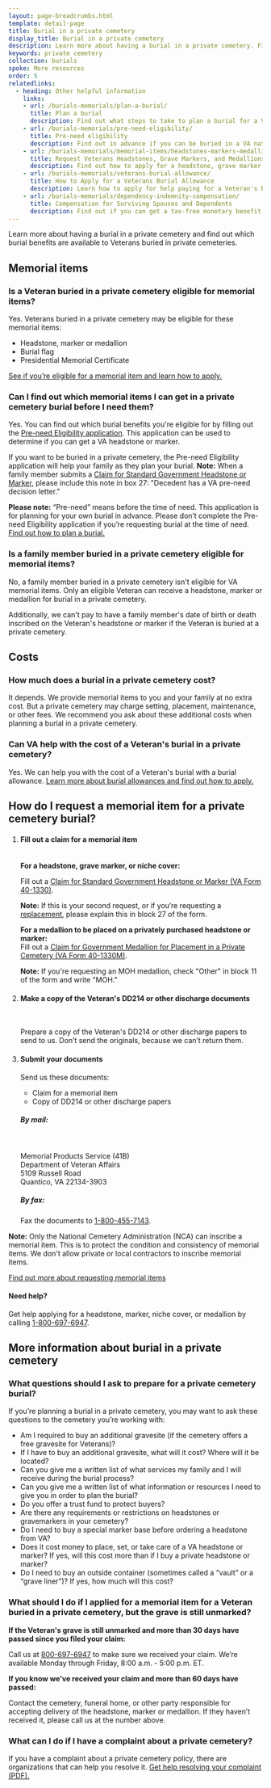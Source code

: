 ```yaml
---
layout: page-breadcrumbs.html
template: detail-page
title: Burial in a private cemetery
display_title: Burial in a private cemetery
description: Learn more about having a burial in a private cemetery. Find out which burial benefits are available to Veterans buried in private cemeteries. 
keywords: private cemetery
collection: burials
spoke: More resources
order: 5
relatedlinks:
  - heading: Other helpful information
    links:
    - url: /burials-memorials/plan-a-burial/
      title: Plan a burial
      description: Find out what steps to take to plan a burial for a Veteran, spouse, or dependent family member.
    - url: /burials-memorials/pre-need-eligibility/
      title: Pre-need eligibility
      description: Find out in advance if you can be buried in a VA national cemetery. 
    - url: /burials-memorials/memorial-items/headstones-markers-medallions/
      title: Request Veterans Headstones, Grave Markers, and Medallions
      description: Find out how to apply for a headstone, grave marker, or medallion to honor a Veteran or eligible family member.
    - url: /burials-memorials/veterans-burial-allowance/
      title: How to Apply for a Veterans Burial Allowance
      description: Learn how to apply for help paying for a Veteran's burial and funeral costs.
    - url: /burials-memorials/dependency-indemnity-compensation/
      title: Compensation for Surviving Spouses and Dependents
      description: Find out if you can get a tax-free monetary benefit called Dependency and Indemnity Compensation (DIC).
---
```


<div class="va-introtext">
Learn more about having a burial in a private cemetery and find out which burial benefits are available to Veterans buried in private cemeteries. 
</div>

## Memorial items

### Is a Veteran buried in a private cemetery eligible for memorial items?

Yes. Veterans buried in a private cemetery may be eligible for these memorial items:

- Headstone, marker or medallion
- Burial flag
- Presidential Memorial Certificate

[See if you’re eligible for a memorial item and learn how to apply.](/burials-memorials/memorial-items/headstones-markers-medallions/)

### Can I find out which memorial items I can get in a private cemetery burial before I need them? 

Yes. You can find out which burial benefits you're eligible for by filling out the [Pre-need Eligibility application](https://www.va.gov/burials-memorials/pre-need-eligibility/). This application can be used to determine if you can get a VA headstone or marker. 

If you want to be buried in a private cemetery, the Pre-need Eligibility application will help your family as they plan your burial. **Note:** When a family member submits a [Claim for Standard Government Headstone or Marker](https://www.va.gov/vaforms/va/pdf/va40-1330.pdf), please include this note in box 27: "Decedent has a VA pre-need decision letter."

**Please note:** “Pre-need” means before the time of need. This application is for planning for your own burial in advance. Please don’t complete the Pre-need Eligibility application if you’re requesting burial at the time of need.
[Find out how to plan a burial.](https://www.va.gov/burials-memorials/plan-a-burial/)

### Is a family member buried in a private cemetery eligible for memorial items?

No, a family member buried in a private cemetery isn't eligible for VA memorial items. Only an eligible Veteran can receive a headstone, marker or medallion for burial in a private cemetery. <br>

Additionally, we can't pay to have a family member's date of birth or death inscribed on the Veteran's headstone or marker if the Veteran is buried at a private cemetery. 

## Costs

### How much does a burial in a private cemetery cost?

It depends. We provide memorial items to you and your family at no extra cost. But a private cemetery may charge setting, placement, maintenance, or other fees. We recommend you ask about these additional costs when planning a burial in a private cemetery. 

### Can VA help with the cost of a Veteran's burial in a private cemetery?

Yes. We can help you with the cost of a Veteran's burial with a burial allowance. [Learn more about burial allowances and find out how to apply.](https://www.va.gov/burials-memorials/veterans-burial-allowance/)


## How do I request a memorial item for a private cemetery burial?

<ol class="process">
<li class="process-step list-one">

#### Fill out a claim for a memorial item
<br>
<b>For a headstone, grave marker, or niche cover:</b>
<br>

Fill out a [Claim for Standard Government Headstone or Marker (VA Form 40-1330)](https://www.va.gov/vaforms/va/pdf/VA40-1330.pdf).

<b>Note:</b> If this is your second request, or if you’re requesting a [replacement](https://www.cem.va.gov/cem/hmm/replacements.asp), please explain this in block 27 of the form.

**For a medallion to be placed on a privately purchased headstone or marker:** <br>
Fill out a [Claim for Government Medallion for Placement in a Private Cemetery (VA Form 40-1330M)](https://www.va.gov/vaforms/va/pdf/VA40-1330M.pdf). 

<b>Note:</b> If you're requesting an MOH medallion, check "Other" in block 11 of the form and write "MOH." 

 </li>

 <li class="process-step list-two">

#### Make a copy of the Veteran's DD214 or other discharge documents
<br> 

Prepare a copy of the Veteran's DD214 or other discharge papers to send to us. Don’t send the originals, because we can’t return them.

 </li>
 
 <li class="process-step list-three">
 
 #### Submit your documents
 Send us these documents:
 <br>
 - Claim for a memorial item
 - Copy of DD214 or other discharge papers
 
 ##### By mail: 
 <br>
 <p class="va-address-block">
    Memorial Products Service (41B)<br>
    Department of Veteran Affairs<br>
    5109 Russell Road<br>
    Quantico, VA 22134-3903<br>
</p>

##### By fax:

Fax the documents to <a href="tel:+18004557143">1-800-455-7143</a>.
 
 </li>
</ol>

**Note:** Only the National Cemetery Administration (NCA) can inscribe a memorial item. This is to protect the condition and consistency of memorial items. We don't allow private or local contractors to inscribe memorial items.  

[Find out more about requesting memorial items](/burials-memorials/memorial-items/headstones-markers-medallions/)

#### Need help?

Get help applying for a headstone, marker, niche cover, or medallion by calling <a href="tel:+8006976947">1-800-697-6947</a>.

## More information about burial in a private cemetery
### What questions should I ask to prepare for a private cemetery burial? 

If you’re planning a burial in a private cemetery, you may want to ask these questions to the cemetery you’re working with:
<br>

- Am I required to buy an additional gravesite (if the cemetery offers a free gravesite for Veterans)?
- If I have to buy an additional gravesite, what will it cost? Where will it be located?
- Can you give me a written list of what services my family and I will receive during the burial process?  
- Can you give me a written list of what information or resources I need to give you in order to plan the burial? 
- Do you offer a trust fund to protect buyers? 
- Are there any requirements or restrictions on headstones or gravemarkers in your cemetery?
- Do I need to buy a special marker base before ordering a headstone from VA?
- Does it cost money to place, set, or take care of a VA headstone or marker? If yes, will this cost more than if I buy a private headstone or marker?
- Do I need to buy an outside container (sometimes called a “vault” or a “grave liner”)? If yes, how much will this cost?


### What should I do if I applied for a memorial item for a Veteran buried in a private cemetery, but the grave is still unmarked?

**If the Veteran's grave is still unmarked and more than 30 days have passed since you filed your claim:**

Call us at <a href="tel:+18006976947">800-697-6947</a> to make sure we received your claim. We’re available Monday through Friday, 8:00 a.m. - 5:00 p.m. ET. <br>

**If you know we’ve received your claim and more than 60 days have passed:**

Contact the cemetery, funeral home, or other party responsible for accepting delivery of the headstone, marker or medallion. If they haven’t received it, please call us at the number above.

### What can I do if I have a complaint about a private cemetery?

If you have a complaint about a private cemetery policy, there are organizations that can help you resolve it. 
[Get help resolving your complaint (PDF).](https://www.cem.va.gov/cem/docs/factsheets/cando.pdf)








